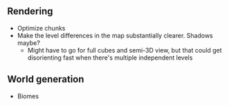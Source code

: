 ## Rendering
* Optimize chunks
* Make the level differences in the map substantially clearer. Shadows maybe?
    * Might have to go for full cubes and semi-3D view, but that could get disorienting fast when there's multiple independent levels

## World generation
* Biomes
